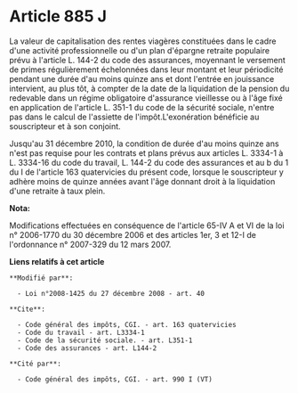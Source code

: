 # Article 885 J

La valeur de capitalisation des rentes viagères constituées dans le cadre d'une activité professionnelle ou d'un plan
d'épargne retraite populaire prévu à l'article L. 144-2 du code des assurances, moyennant le versement de primes
régulièrement échelonnées dans leur montant et leur périodicité pendant une durée d'au moins quinze ans et dont l'entrée en
jouissance intervient, au plus tôt, à compter de la date de la liquidation de la pension du redevable dans un régime
obligatoire d'assurance vieillesse ou à l'âge fixé en application de l'article L. 351-1 du code de la sécurité sociale,
n'entre pas dans le calcul de l'assiette de l'impôt.L'exonération bénéficie au souscripteur et à son conjoint. 

Jusqu'au 31 décembre 2010, la condition de durée d'au moins quinze ans n'est pas requise pour les contrats et plans prévus
aux articles L. 3334-1 à L. 3334-16 du code du travail, L. 144-2 du code des assurances et au b du 1 du I de l'article 163
quatervicies du présent code, lorsque le souscripteur y adhère moins de quinze années avant l'âge donnant droit à la
liquidation d'une retraite à taux plein.

**Nota:**

Modifications effectuées en conséquence de l'article 65-IV A et VI de la loi n° 2006-1770 du 30 décembre 2006 et des articles
1er, 3 et 12-I de l'ordonnance n° 2007-329 du 12 mars 2007.

**Liens relatifs à cet article**

	**Modifié par**:

	  - Loi n°2008-1425 du 27 décembre 2008 - art. 40

	**Cite**:

	  - Code général des impôts, CGI. - art. 163 quatervicies
	  - Code du travail - art. L3334-1
	  - Code de la sécurité sociale. - art. L351-1
	  - Code des assurances - art. L144-2

	**Cité par**:

	  - Code général des impôts, CGI. - art. 990 I (VT)
